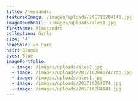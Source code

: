 ```yaml
---
title: Alessandra
featuredImage: /images/uploads/201710284143.jpg
imageThumbnail: /images/uploads/ales1.jpg
firstName: Alessandra
collection: Girls
size: '4'
shoeSize: 25 Euro
hair: Blonde
eyes: Blue
imagePortfolio:
  - image: /images/uploads/ales2.jpg
  - image: /images/uploads/201710284074crop.jpg
  - image: /images/uploads/ales1.jpg
  - image: /images/uploads/201710284074.jpg
  - image: /images/uploads/201710284143.jpg
---
```


